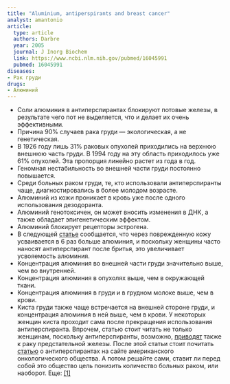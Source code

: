 ```yaml
---
title: "Aluminium, antiperspirants and breast cancer"
analyst: amantonio
article:
  type: article
  authors: Darbre
  year: 2005
  journal: J Inorg Biochem
  link: https://www.ncbi.nlm.nih.gov/pubmed/16045991
  pubmed: 16045991
diseases:
- Рак груди
drugs:
- Алюминий
---
```


- Соли алюминия в антиперспирантах блокируют потовые железы, в результате чего пот не выделяется, что и делает их очень эффективными.
- Причина 90% случаев рака груди — экологическая, а не генетическая.
- В 1926 году лишь 31% раковых опухолей приходились на верхнюю внешнюю часть груди. В 1994 году на эту область приходилось уже 61% опухолей. Эта пропорция линейно растет из года в год.
- Геномная нестабильность во внешней части груди постоянно повышается.
- Среди больных раком груди, те, кто использовали антиперспиранты чаще, диагностировались в более молодом возрасте.
- Алюминий из кожи проникает в кровь уже после одного использования дезодоранта.
- Алюминий генотоксичен, он может вносить изменения в ДНК, а также обладает эпигенетическим эффектом.
- Алюминий блокирует рецепторы эстрогена.
- В следующей [статье](https://www.ncbi.nlm.nih.gov/pubmed/26997127) сообщается, что через поврежденную кожу усваивается в 6 раз больше алюминия, и поскольку женщины часто наносят антиперспирант после бритья, это увеличивает усвояемость алюминия.
- Концентрация алюминия во внешней части груди значительно выше, чем во внутренней.
- Концентрация алюминия в опухолях выше, чем в окружающей ткани.
- Концентрация алюминия в груди и в грудном молоке выше, чем в крови.
- Киста груди также чаще встречается на внешней стороне груди, и концентрация алюминия в ней выше, чем в крови. У некоторых женщин киста проходит сама после прекращения использования антиперспиранта.
Впрочем, статью стоит читать не только женщинам, поскольку антиперспиранты, возможно, [приводят](https://www.ncbi.nlm.nih.gov/pubmed/19307063) также к раку предстательной железы.
После этой статьи стоит почитать [статью](https://www.cancer.org/cancer/cancer-causes/antiperspirants-and-breast-cancer-risk.html) о антиперспирантах на сайте американского онкологического общества. А потом решайте сами, ставит ли перед собой это общество цель понизить количество больных раком, или наоборот. Еще: [[1]](https://www.ncbi.nlm.nih.gov/pubmed/27541736)
